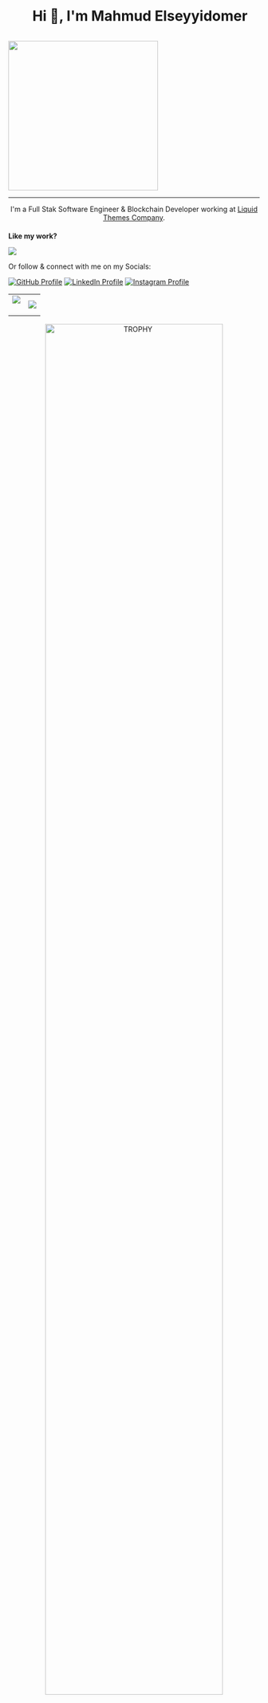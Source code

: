 <div id="user-content-toc">
  <ul align="center">
    <summary><h1 style="display: inline-block">Hi 👋, I'm Mahmud Elseyyidomer</h1></summary>
  </ul>
</div>

<img width="300" src="https://media.licdn.com/dms/image/D4D03AQGW-LoELNysGA/profile-displayphoto-shrink_800_800/0/1705437289164?e=1712188800&v=beta&t=fnryMh7XoITQVBB_AsOXKkehhL35bJUmsHYA6OsI5Ow"/>
 <hr></hr>
<div style="text-align: center">
  <div>
    I'm a Full Stak Software Engineer & Blockchain Developer working at <a href="https://liquid-themes.com">Liquid Themes Company</a>.
  </div>
</div>

<h4 style="margin-bottom: 0">Like my work? </h4>

<a
  title="Like Omar's work? Buy him a coffee"
  class="bmac"
  href="https://www.buymeacoffee.com/elseyyid">
<img src="https://img.buymeacoffee.com/button-api/?text=Buy me a coffee&emoji=&slug=codewithahsan&button_colour=BD5FFF&font_colour=ffffff&font_family=Comic&outline_colour=000000&coffee_colour=FFDD00" />
</a>

Or follow & connect with me on my Socials:

[![GitHub Profile](https://img.shields.io/badge/GitHub-100000?style=for-the-badge&logo=github&logoColor=white)](https://www.github.com/OmarElseyyid)
[![LinkedIn Profile](https://img.shields.io/badge/LinkedIn-0077B5?style=for-the-badge&logo=linkedin&logoColor=white)](https://www.linkedin.com/in/mahmud-elseyyidomer)
[![Instagram Profile](https://img.shields.io/badge/Instagram-E4405F?style=for-the-badge&logo=instagram&logoColor=white)](https://instagram.com/omar_elseyyid)

<!--- stats & Trophy (start) -->
<p align="center">
  <!--- stats (start) -->
<table align="center">
<tr border="none">
<td width="50%" align="center">
  
  <img  align="center"  src="https://github-readme-stats.vercel.app/api?username=OmarElseyyid&theme=dark&show_icons=true&count_private=true&include_all_commits=true" />
  <br></br>
  
</td>

<td width="50%" align="center">

  <img  align="center"  src="https://github-readme-stats.anuraghazra1.vercel.app/api/top-langs/?username=OmarElseyyid&theme=dark&hide_border=true&no-bg=true&no-frame=true&langs_count=10&include_all_commits=true"/>
    </td>
</tr>
</table>
<!--- stats (end) -->

<!--- trophy (start) -->
<div align=center>
  <a href="https://github.com/ryo-ma/github-profile-trophy" title="Go to Source">
      <img align="center" width=84% src="https://github-profile-trophy.vercel.app/?username=OmarElseyyid&theme=radical&row=1&column=7&margin-h=15&margin-w=5&no-bg=true" alt="TROPHY" />
    </a>
</div>
<!--- trophy (start) -->

</p>        
<!--- stats (end) -->

<!--h1 without bottom border-->
<div id="user-content-toc">
  <ul align="center">
    <summary><h2 style="display: inline-block">Technologies That I Know👨🏻‍💻</h2></summary>
  </ul>
</div>
<!--tech stack icons-->
<p align="center">
  <a href="https://skillicons.dev">
    <img src="https://skillicons.dev/icons?i=git,aws,bootstrap,c,cpp,css,discord,docker,dynamodb,express,figma,firebase,github,html,idea,java,js,kotlin,linux,md,materialui,mongodb,mysql,nextjs,nodejs,postman,py,react,redux,tailwind,ts,vscode&perline=14" />
  </a>
</p>

<!-- Connect with me -->
<!--h2 without bottom border-->
<div id="user-content-toc">
  <ul align="center">
    <summary><h2 style="display: inline-block">Connect With Me🤝</h2></summary>
  </ul>
</div>

<!--icons and links-->
<p align="center">
<a href="https://www.linkedin.com/in/mahmud-elseyyidomer/" target="blank"><img align="center" src="https://user-images.githubusercontent.com/88904952/234979284-68c11d7f-1acc-4f0c-ac78-044e1037d7b0.png" alt="linkedin" height="50" width="50" /></a>
<a href="https://www.instagram.com/omar_elseyyid/" target="blank"><img align="center" src="https://user-images.githubusercontent.com/88904952/234981169-2dd1e58f-4b7e-468c-8213-034ba62156c3.png" alt="instagram" height="50" width="50" /></a>
<a href="https://mahmud.elseyyid.com" target="blank"><img align="center" src="https://user-images.githubusercontent.com/88904952/234982196-562aea17-5532-4550-8c08-1c7cb994a541.png" alt="hashnode" height="50" width="50" /></a>
  
</p>

<!--profile visit count-->
<div align="center">

[![](https://visitcount.itsvg.in/api?id=OmarElseyyid&icon=3&color=6)](https://visitcount.itsvg.in)

</div>

<!--horizontal divider(gradiant)-->
<img src="https://user-images.githubusercontent.com/73097560/115834477-dbab4500-a447-11eb-908a-139a6edaec5c.gif">

---

Credit: [OmarElseyyid](https://github.com/OmarElseyyid)

Last Edited on: 1/10/2023
